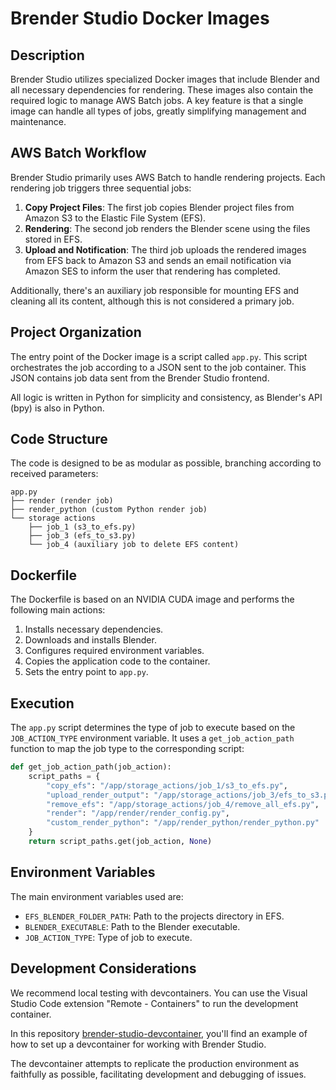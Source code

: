 # Brender Studio Docker Images

## Description

Brender Studio utilizes specialized Docker images that include Blender and all necessary dependencies for rendering. These images also contain the required logic to manage AWS Batch jobs. A key feature is that a single image can handle all types of jobs, greatly simplifying management and maintenance.

## AWS Batch Workflow

Brender Studio primarily uses AWS Batch to handle rendering projects. Each rendering job triggers three sequential jobs:

1. **Copy Project Files**: The first job copies Blender project files from Amazon S3 to the Elastic File System (EFS).
2. **Rendering**: The second job renders the Blender scene using the files stored in EFS.
3. **Upload and Notification**: The third job uploads the rendered images from EFS back to Amazon S3 and sends an email notification via Amazon SES to inform the user that rendering has completed.

Additionally, there's an auxiliary job responsible for mounting EFS and cleaning all its content, although this is not considered a primary job.

## Project Organization

The entry point of the Docker image is a script called `app.py`. This script orchestrates the job according to a JSON sent to the job container. This JSON contains job data sent from the Brender Studio frontend.

All logic is written in Python for simplicity and consistency, as Blender's API (bpy) is also in Python.

## Code Structure

The code is designed to be as modular as possible, branching according to received parameters:

```
app.py
├── render (render job)
├── render_python (custom Python render job)
└── storage actions
    ├── job_1 (s3_to_efs.py)
    ├── job_3 (efs_to_s3.py)
    └── job_4 (auxiliary job to delete EFS content)
```

## Dockerfile

The Dockerfile is based on an NVIDIA CUDA image and performs the following main actions:

1. Installs necessary dependencies.
2. Downloads and installs Blender.
3. Configures required environment variables.
4. Copies the application code to the container.
5. Sets the entry point to `app.py`.

## Execution

The `app.py` script determines the type of job to execute based on the `JOB_ACTION_TYPE` environment variable. It uses a `get_job_action_path` function to map the job type to the corresponding script:

```python
def get_job_action_path(job_action):
    script_paths = {
        "copy_efs": "/app/storage_actions/job_1/s3_to_efs.py",
        "upload_render_output": "/app/storage_actions/job_3/efs_to_s3.py",
        "remove_efs": "/app/storage_actions/job_4/remove_all_efs.py",
        "render": "/app/render/render_config.py",
        "custom_render_python": "/app/render_python/render_python.py"
    }
    return script_paths.get(job_action, None)
```

## Environment Variables

The main environment variables used are:

- `EFS_BLENDER_FOLDER_PATH`: Path to the projects directory in EFS.
- `BLENDER_EXECUTABLE`: Path to the Blender executable.
- `JOB_ACTION_TYPE`: Type of job to execute.

## Development Considerations

We recommend local testing with devcontainers. You can use the Visual Studio Code extension "Remote - Containers" to run the development container.

In this repository [brender-studio-devcontainer](link), you'll find an example of how to set up a devcontainer for working with Brender Studio.

The devcontainer attempts to replicate the production environment as faithfully as possible, facilitating development and debugging of issues.
